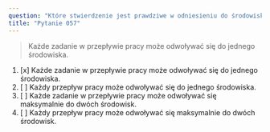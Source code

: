 ```yaml
---
question: "Które stwierdzenie jest prawdziwe w odniesieniu do środowisk?"
title: "Pytanie 057"
---
```


> Każde zadanie w przepływie pracy może odwoływać się do jednego środowiska.
1. [x] Każde zadanie w przepływie pracy może odwoływać się do jednego środowiska.
1. [ ] Każdy przepływ pracy może odwoływać się do jednego środowiska.
1. [ ] Każde zadanie w przepływie pracy może odwoływać się maksymalnie do dwóch środowisk.
1. [ ] Każdy przepływ pracy może odwoływać się maksymalnie do dwóch środowisk.
